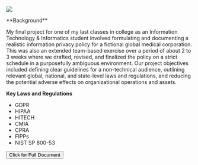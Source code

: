 <img src="https://comminfo.rutgers.edu/themes/custom/comminfo/logo.svg">
<p></p>
**Background**

My final project for one of my last classes in college as an Information Technology & Informatics student involved formulating and documenting a realistic information privacy policy for a fictional global medical corporation. This was also an extended team-based exercise over a period of about 2 to 3 weeks where we drafted, revised, and finalized the policy on a strict schedule in a purposefully ambiguous environment. Our project objectives included defining clear guidelines for a non-technical audience, outlining relevant global, national, and state-level laws and regulations, and reducing the potential adverse effects on organizational operations and assets. 

**Key Laws and Regulations**
- GDPR
- HIPAA
- HITECH
- CMIA
- CPRA
- FIPPs
- NIST SP 800-53
  
<a href="https://github.com/consinhu/info_p3/blob/main/Copy%20of%20IP3%20Final_Deliverable%201_Group%20A.docx.pdf" target="_blank" rel="noopener noreferrer">
  <button>Click for Full Document</button>
